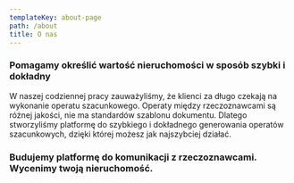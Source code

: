 ```yaml
---
templateKey: about-page
path: /about
title: O nas
---
```

### Pomagamy określić wartość nieruchomości w sposób szybki i dokładny

W naszej codziennej pracy zauważyliśmy, że klienci za długo czekają na wykonanie operatu szacunkowego. Operaty między rzeczoznawcami są różnej jakości, nie ma standardów szablonu dokumentu. Dlatego stworzyliśmy platformę do szybkiego i dokładnego generowania operatów szacunkowych, dzięki której możesz jak najszybciej działać.

### Budujemy platformę do komunikacji z rzeczoznawcami. Wycenimy twoją nieruchomość.
